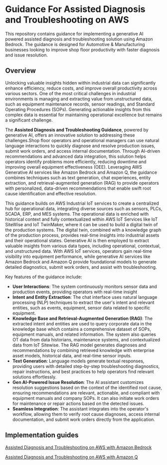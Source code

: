 # Guidance For Assisted Diagnosis and Troubleshooting on AWS

This repository contains guidance for implementing a generative AI powered assisted diagnosis and troubleshooting solution using Amazon Bedrock. The guidance is designed for Automotive & Manufacturing businesses looking to improve shop floor productivity with faster diagnosis and issue resolution.

## Overview

Unlocking valuable insights hidden within industrial data can significantly enhance efficiency, reduce costs, and improve overall productivity across various sectors. One of the most critical challenges in industrial environments is managing and extracting value from unstructured data, such as equipment maintenance records, sensor readings, and Standard Operating Procedures (SOPs).  Generating actionable insights from this complex data is essential for maintaining operational excellence but remains a significant challenge.

The **Assisted Diagnosis and Troubleshooting Guidance**, powered by generative AI, offers an innovative solution to addressing these challenges.Shop floor operators and operational managers can use natural language interactions to quickly diagnose and resolve production issues, submit work orders, and access internal documentation. Through AI-driven recommendations and advanced data integration, this solution helps operators identify problems more efficiently, reducing downtime and improving overall equipment effectiveness (OEE). Leveraging AWS Generative AI services like Amazon Bedrock and Amazon Q, the guidance combines techniques such as text generation, chat experiences, entity extraction, and retrieval-augmented generation (RAG) to provide operators with personalized, data-driven recommendations that enable swift root cause identification and effective resolution. 

This guidance builds on AWS Industrial IoT services to create a centralized hub for operational data, integrating diverse sources such as sensors, PLCs, SCADA, ERP, and MES systems. The operational data is enriched with historical context and fully contextualized within AWS IoT Services like IoT SiteWise and IoT TwinMaker, where it can be used to build a digital twin of the production systems. The digital twin, combined with a knowledge graph of the production process, provides real-time insights into industrial assets and their operational states. Generative AI is then employed to extract valuable insights from various data types, including operational, contextual, and unstructured data. With AWS IoT services, operators gain real-time visibility into equipment performance, while generative AI services like Amazon Bedrock and Amazon Q provide foundational models to generate detailed diagnostics, submit work orders, and assist with troubleshooting.

Key features of the guidance include:
- **User Interactions**: The system continuously monitors sensor data and production events, providing operators with real-time insight
- **Intent and Entity Extraction**: The chat interface uses natural language processing (NLP) techniques to extract the user's intent and relevant entities, such as events, equipment, sensor data related to specific equipment.
- **Knowledge Base and Retrieval-Augmented Generation (RAG)**: The extracted intent and entities are used to query corporate data in the knowledge base which contains a comprehensive dataset of SOPs, equipment manuals, and related information. The system also queries OT data from data historians, maintenance systems, and contextualized data from IoT Sitewise. The RAG model generates diagnoses and recommendations by combining retrieved knowledge with enterprise asset models, historical data, and real-time sensor inputs.
- **Text Generation**: Language models generate textual responses, providing users with detailed step-by-step troubleshooting diagnostics, repair instructions, and best practices to help operators find relevant solutions effortlessly.
- **Gen AI-Powered Issue Resolution**:  The AI assistant customizes resolution suggestions based on the context of the identified root cause, ensuring recommendations are relevant, actionable, and compliant with equipment manuals and company SOPs. It can also initiate work orders for maintenance or repair actions based on the detected issues.
- **Seamless Integration**: The assistant integrates into the operator's workflow, allowing them to verify root cause diagnoses, access internal documentation, and submit work orders directly from the application.



## Implementation guides

[Assisted Diagnosis and Troubleshooting on AWS with Amazon Bedrock](/bedrock/README.md)

[Assisted Diagnosis and Troubleshooting on AWS with Amazon Q](/amazonQ/README.md)

